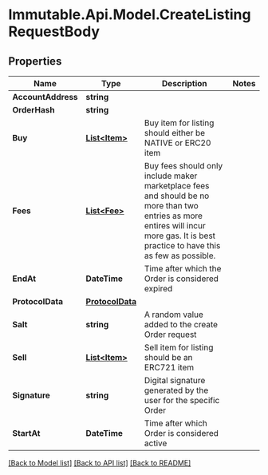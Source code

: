 # Immutable.Api.Model.CreateListingRequestBody

## Properties

Name | Type | Description | Notes
------------ | ------------- | ------------- | -------------
**AccountAddress** | **string** |  | 
**OrderHash** | **string** |  | 
**Buy** | [**List&lt;Item&gt;**](Item.md) | Buy item for listing should either be NATIVE or ERC20 item | 
**Fees** | [**List&lt;Fee&gt;**](Fee.md) | Buy fees should only include maker marketplace fees and should be no more than two entries as more entires will incur more gas. It is best practice to have this as few as possible. | 
**EndAt** | **DateTime** | Time after which the Order is considered expired | 
**ProtocolData** | [**ProtocolData**](ProtocolData.md) |  | 
**Salt** | **string** | A random value added to the create Order request | 
**Sell** | [**List&lt;Item&gt;**](Item.md) | Sell item for listing should be an ERC721 item | 
**Signature** | **string** | Digital signature generated by the user for the specific Order | 
**StartAt** | **DateTime** | Time after which Order is considered active | 

[[Back to Model list]](../README.md#documentation-for-models) [[Back to API list]](../README.md#documentation-for-api-endpoints) [[Back to README]](../README.md)


